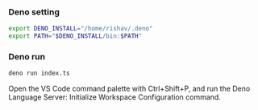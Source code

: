 ### Deno setting
```sh
export DENO_INSTALL="/home/rishav/.deno"
export PATH="$DENO_INSTALL/bin:$PATH"
```

### Deno run
```sh
deno run index.ts
```

Open the VS Code command palette with Ctrl+Shift+P, and run the Deno Language Server: Initialize Workspace Configuration command.